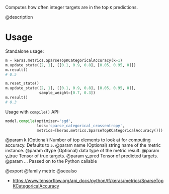 Computes how often integer targets are in the top `K` predictions.

@description

# Usage
Standalone usage:

```python
m = keras.metrics.SparseTopKCategoricalAccuracy(k=1)
m.update_state([2, 1], [[0.1, 0.9, 0.8], [0.05, 0.95, 0]])
m.result()
# 0.5
```

```python
m.reset_state()
m.update_state([2, 1], [[0.1, 0.9, 0.8], [0.05, 0.95, 0]],
               sample_weight=[0.7, 0.3])
m.result()
# 0.3
```

Usage with `compile()` API:

```python
model.compile(optimizer='sgd',
              loss='sparse_categorical_crossentropy',
              metrics=[keras.metrics.SparseTopKCategoricalAccuracy()])
```

@param k (Optional) Number of top elements to look at for computing accuracy.
    Defaults to `5`.
@param name (Optional) string name of the metric instance.
@param dtype (Optional) data type of the metric result.
@param y_true Tensor of true targets.
@param y_pred Tensor of predicted targets.
@param ... Passed on to the Python callable

@export
@family metric
@seealso
+ <https://www.tensorflow.org/api_docs/python/tf/keras/metrics/SparseTopKCategoricalAccuracy>
